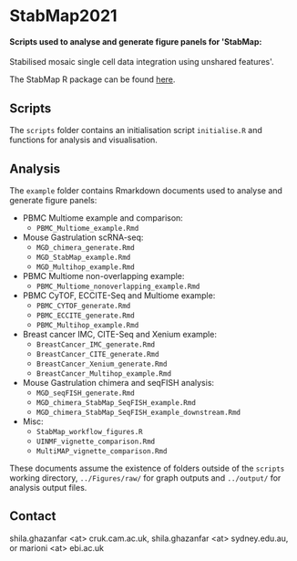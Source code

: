 # StabMap2021
#### Scripts used to analyse and generate figure panels for 'StabMap: 
Stabilised mosaic single cell data integration using unshared features'.

The StabMap R package can be found [here](https://github.com/MarioniLab/StabMap).

## Scripts

The `scripts` folder contains an initialisation script `initialise.R` and 
functions for analysis and visualisation.

## Analysis

The `example` folder contains Rmarkdown documents used to analyse and 
generate figure panels:

- PBMC Multiome example and comparison:
    - `PBMC_Multiome_example.Rmd`
- Mouse Gastrulation scRNA-seq:
    - `MGD_chimera_generate.Rmd`
    - `MGD_StabMap_example.Rmd`
    - `MGD_Multihop_example.Rmd`
- PBMC Multiome non-overlapping example:
    - `PBMC_Multiome_nonoverlapping_example.Rmd`
- PBMC CyTOF, ECCITE-Seq and Multiome example:
    - `PBMC_CYTOF_generate.Rmd`
    - `PBMC_ECCITE_generate.Rmd`
    - `PBMC_Multihop_example.Rmd`
- Breast cancer IMC, CITE-Seq and Xenium example:
    - `BreastCancer_IMC_generate.Rmd`
    - `BreastCancer_CITE_generate.Rmd`
    - `BreastCancer_Xenium_generate.Rmd`
    - `BreastCancer_Multihop_example.Rmd`
- Mouse Gastrulation chimera and seqFISH analysis:
    - `MGD_seqFISH_generate.Rmd`
    - `MGD_chimera_StabMap_SeqFISH_example.Rmd`
    - `MGD_chimera_StabMap_SeqFISH_example_downstream.Rmd`
- Misc:
    - `StabMap_workflow_figures.R`
    - `UINMF_vignette_comparison.Rmd`
    - `MultiMAP_vignette_comparison.Rmd`

These documents assume the existence of folders outside of the `scripts` 
working directory, `../Figures/raw/` for graph outputs and `../output/` 
for analysis output files.

## Contact

shila.ghazanfar \<at\> cruk.cam.ac.uk, shila.ghazanfar \<at\> sydney.edu.au, or marioni \<at\> ebi.ac.uk

